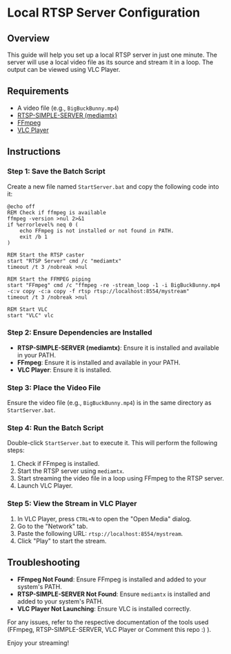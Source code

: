 # Local RTSP Server Configuration

## Overview
This guide will help you set up a local RTSP server in just one minute. The server will use a local video file as its source and stream it in a loop. The output can be viewed using VLC Player.

## Requirements
- A video file (e.g., `BigBuckBunny.mp4`)
- [RTSP-SIMPLE-SERVER (mediamtx)](https://github.com/bluenviron/mediamtx)
- [FFmpeg](https://ffmpeg.org/download.html)
- [VLC Player](https://www.videolan.org/vlc/)

## Instructions

### Step 1: Save the Batch Script
Create a new file named `StartServer.bat` and copy the following code into it:

```batch
@echo off
REM Check if ffmpeg is available
ffmpeg -version >nul 2>&1
if %errorlevel% neq 0 (
    echo FFmpeg is not installed or not found in PATH.
    exit /b 1
)

REM Start the RTSP caster
start "RTSP Server" cmd /c "mediamtx"
timeout /t 3 /nobreak >nul

REM Start the FFMPEG piping
start "FFmpeg" cmd /c "ffmpeg -re -stream_loop -1 -i BigBuckBunny.mp4 -c:v copy -c:a copy -f rtsp rtsp://localhost:8554/mystream"
timeout /t 3 /nobreak >nul

REM Start VLC
start "VLC" vlc
```

### Step 2: Ensure Dependencies are Installed
- **RTSP-SIMPLE-SERVER (mediamtx)**: Ensure it is installed and available in your PATH.
- **FFmpeg**: Ensure it is installed and available in your PATH.
- **VLC Player**: Ensure it is installed.

### Step 3: Place the Video File
Ensure the video file (e.g., `BigBuckBunny.mp4`) is in the same directory as `StartServer.bat`.

### Step 4: Run the Batch Script
Double-click `StartServer.bat` to execute it. This will perform the following steps:
1. Check if FFmpeg is installed.
2. Start the RTSP server using `mediamtx`.
3. Start streaming the video file in a loop using FFmpeg to the RTSP server.
4. Launch VLC Player.

### Step 5: View the Stream in VLC Player
1. In VLC Player, press `CTRL+N` to open the "Open Media" dialog.
2. Go to the "Network" tab.
3. Paste the following URL: `rtsp://localhost:8554/mystream`.
4. Click "Play" to start the stream.

## Troubleshooting
- **FFmpeg Not Found**: Ensure FFmpeg is installed and added to your system's PATH.
- **RTSP-SIMPLE-SERVER Not Found**: Ensure `mediamtx` is installed and added to your system's PATH.
- **VLC Player Not Launching**: Ensure VLC is installed correctly.

For any issues, refer to the respective documentation of the tools used (FFmpeg, RTSP-SIMPLE-SERVER, VLC Player or Comment this repo :) ).

Enjoy your streaming!
